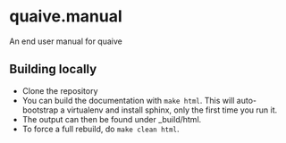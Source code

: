 # quaive.manual
An end user manual for quaive

## Building locally

* Clone the repository
* You can build the documentation with `make html`.
  This will auto-bootstrap a virtualenv and install sphinx, only the first time you run it.
* The output can then be found under _build/html.
* To force a full rebuild, do `make clean html`.
